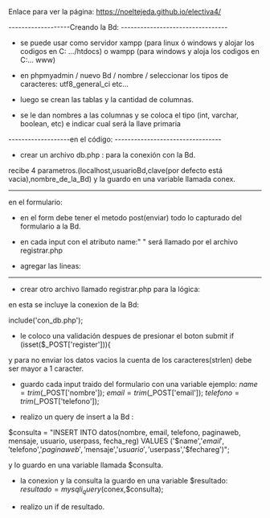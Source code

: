 Enlace para ver la página:
https://noeltejeda.github.io/electiva4/

-------------------Creando la Bd: ---------------------------------

* se puede usar como servidor xampp (para linux ó windows y alojar los codigos en C: .../htdocs) o wampp (para windows y aloja los codigos en C:... www)

* en phpmyadmin  / nuevo Bd / nombre / seleccionar los tipos de caracteres: utf8_general_ci etc...
* luego se crean las tablas y la cantidad de columnas.
* se le dan nombres a las columnas y se coloca el tipo (int, varchar, boolean, etc) e indicar cual será la llave primaria



-------------------en el código: ---------------------------------

* crear un archivo db.php : para la conexión con la Bd.

<?php
  $conex = mysqli_connect("localhost","root","","registro");
?>

recibe 4 parametros.(localhost,usuarioBd,clave(por defecto está vacia),nombre_de_la_Bd)
y la guardo en una variable llamada conex.

----------------------------------

en el formulario:

* en el form debe tener el metodo post(enviar) todo lo capturado del formulario a la Bd.

* en cada input con el atributo name:" " será llamado por el archivo registrar.php

* agregar las lineas:

<!-- 

<?php
			include("registrar.php");
?>

 -->
 ------------------------------------

* crear otro archivo llamado registrar.php para la lógica:

en esta se incluye la conexion de la Bd:

include('con_db.php');

* le coloco una validación despues de presionar el boton submit
if (isset($_POST['register'])){

y para no enviar los datos vacios la cuenta de los caracteres(strlen) debe ser mayor a 1 caracter.


* guardo cada input traido del formulario con una variable ejemplo:
 $name=trim($_POST['nombre']);
 $email=trim($_POST['email']);
 $telefono=trim($_POST['telefono']);


* realizo un query de insert a la Bd :

 $consulta = "INSERT INTO datos(nombre, email, telefono, paginaweb, mensaje, usuario, userpass, fecha_reg) VALUES ('$name','$email','$telefono','$paginaweb','$mensaje','$usuario','$userpass','$fechareg')";

y lo guardo en una variable llamada $consulta.


* la conexion y la consulta la guardo en una variable $resultado:
      $resultado = mysqli_query($conex,$consulta);

* realizo un if de resultado.